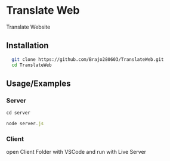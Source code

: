 
# Translate Web

Translate Website




## Installation

```bash
  git clone https://github.com/Brajo280603/TranslateWeb.git
  cd TranslateWeb
```
    
## Usage/Examples

### Server
```javascript
cd server

node server.js
```

### Client
open Client Folder with VSCode and run with Live Server

